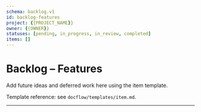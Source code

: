 ```yaml
---
schema: backlog.v1
id: backlog-features
project: {{PROJECT_NAME}}
owner: {{OWNER}}
statuses: [pending, in_progress, in_review, completed]
items: []
---
```


# Backlog – Features

Add future ideas and deferred work here using the item template.

Template reference: see `docflow/templates/item.md`.

---

<!-- Example stub; copy the template to add real items -->
<!--
---
id: FX01
title: Example backlog idea
status: pending
priority: P2
complexity: M
owner: unassigned
dependencies: []
acceptance_criteria:
  - Clear outcome defined
links: []
---

Context: …
Definition of Ready: …
Definition of Done: …
Notes: …
-->

<!-- Keep backlog items vendor-neutral. Link to ADRs/specs where scope or design choices matter. -->
